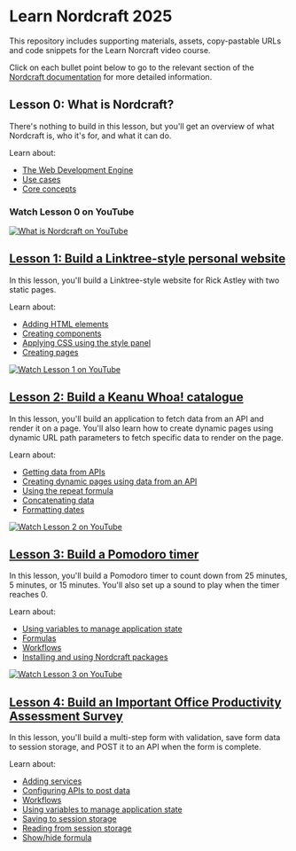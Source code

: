# Learn Nordcraft 2025

This repository includes supporting materials, assets, copy-pastable URLs and code snippets for the Learn Norcraft video course.

Click on each bullet point below to go to the relevant section of the [Nordcraft documentation](https://docs.nordcraft.com) for more detailed information.

## Lesson 0: What is Nordcraft?

There's nothing to build in this lesson, but you'll get an overview of what Nordcraft is, who it's for, and what it can do.

Learn about:

- [The Web Development Engine](https://docs.nordcraft.com/about)
- [Use cases](https://docs.nordcraft.com/use-cases)
- [Core concepts](https://docs.nordcraft.com/use-cases)

### Watch Lesson 0 on YouTube

[![What is Nordcraft on YouTube](https://img.youtube.com/vi/rbBwuc_M8Vc/0.jpg)](https://www.youtube.com/watch?v=rbBwuc_M8Vc)

## [Lesson 1: Build a Linktree-style personal website](/lesson-1)

In this lesson, you'll build a Linktree-style website for Rick Astley with two static pages.

Learn about:

- [Adding HTML elements](https://docs.nordcraft.com/the-editor/element-tree)
- [Creating components](https://docs.nordcraft.com/components/create-a-component)
- [Applying CSS using the style panel](https://docs.nordcraft.com/styling/styles-and-layout)
- [Creating pages](https://docs.nordcraft.com/pages/create-a-page)

[![Watch Lesson 1 on YouTube](https://img.youtube.com/vi/3U0UVetAQNc/0.jpg)](https://www.youtube.com/watch?v=3U0UVetAQNc)

## [Lesson 2: Build a Keanu Whoa! catalogue](/lesson-2)

In this lesson, you'll build an application to fetch data from an API and render it on a page. You'll also learn how to create dynamic pages using dynamic URL path parameters to fetch specific data to render on the page.

Learn about:

- [Getting data from APIs](https://docs.nordcraft.com/connecting-data/working-with-apis)
- [Creating dynamic pages using data from an API](https://docs.nordcraft.com/pages/static-and-dynamic#dynamic-pages)
- [Using the repeat formula](https://docs.nordcraft.com/formulas/repeat-formula#repeat-formula)
- [Concatenating data](https://docs.nordcraft.com/references/formulas#concatenate)
- [Formatting dates](https://docs.nordcraft.com/references/formulas#format-date)

[![Watch Lesson 2 on YouTube](https://img.youtube.com/vi/ZhlM7Pw5Njg/0.jpg)](https://www.youtube.com/watch?v=ZhlM7Pw5Njg)

## [Lesson 3: Build a Pomodoro timer](/lesson-3)

In this lesson, you'll build a Pomodoro timer to count down from 25 minutes, 5 minutes, or 15 minutes. You'll also set up a sound to play when the timer reaches 0.

Learn about:

- [Using variables to manage application state](https://docs.nordcraft.com/variables/overview)
- [Formulas](https://docs.nordcraft.com/formulas/overview)
- [Workflows](https://docs.nordcraft.com/workflows/overview)
- [Installing and using Nordcraft packages](https://docs.nordcraft.com/packages/overview)

[![Watch Lesson 3 on YouTube](https://img.youtube.com/vi/YhECT8QWk60/0.jpg)](https://www.youtube.com/watch?v=YhECT8QWk60)

## [Lesson 4: Build an Important Office Productivity Assessment Survey](/lesson-4)

In this lesson, you'll build a multi-step form with validation, save form data to session storage, and POST it to an API when the form is complete.

Learn about:

- [Adding services](https://docs.nordcraft.com/connecting-data/services)
- [Configuring APIs to post data](https://docs.nordcraft.com/connecting-data/working-with-apis#configure-api-requests)
- [Workflows](https://docs.nordcraft.com/workflows/overview)
- [Using variables to manage application state](https://docs.nordcraft.com/variables/overview)
- [Saving to session storage](https://docs.nordcraft.com/references/actions#save-to-session-storage)
- [Reading from session storage](https://docs.nordcraft.com/references/formulas#get-from-session-storage)
- [Show/hide formula](https://docs.nordcraft.com/formulas/show-hide-formula#show-hide-formula)
